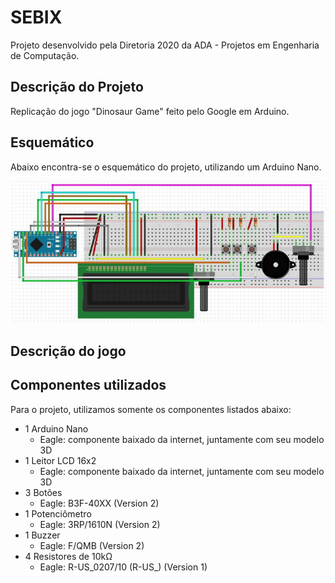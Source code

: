 ﻿# SEBIX
Projeto desenvolvido pela Diretoria 2020 da ADA - Projetos em Engenharia de Computação.

## Descrição do Projeto
Replicação do jogo "Dinosaur Game" feito pelo Google em Arduino. 

## Esquemático
Abaixo encontra-se o esquemático do projeto, utilizando um Arduino Nano.

![Imagem do Esquematico](https://github.com/julianabfreitas/SEBIX/blob/master/Imagens/Arduino%20nano%20com%20buzzer.jpg)

## Descrição do jogo



## Componentes utilizados
Para o projeto, utilizamos somente os componentes listados abaixo:
- 1 Arduino Nano
  - Eagle: componente baixado da internet, juntamente com seu modelo 3D
- 1 Leitor LCD 16x2
  - Eagle: componente baixado da internet, juntamente com seu modelo 3D
- 3 Botões
  - Eagle: B3F-40XX (Version 2)
- 1 Potenciômetro
  -  Eagle: 3RP/1610N (Version 2)
- 1 Buzzer
  - Eagle: F/QMB (Version 2)
- 4 Resistores de 10kΩ
  - Eagle: R-US_0207/10 (R-US_) (Version 1)
